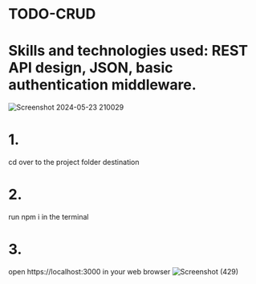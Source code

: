 # TODO-CRUD
# Skills and technologies used: REST API design, JSON, basic authentication middleware.
![Screenshot 2024-05-23 210029](https://github.com/ANMOLAGRAWAL7/TODO-CRUD/assets/138976989/e22f75d1-1871-4af1-aa21-1195f002c705)

# 1.
cd over to the project folder destination
# 2.
run npm i in the terminal
# 3.
open https://localhost:3000 in your web browser
![Screenshot (429)](https://github.com/ANMOLAGRAWAL7/TODO-CRUD/assets/138976989/818ec71f-2b0a-4f25-a177-7c967e6c4aef)
